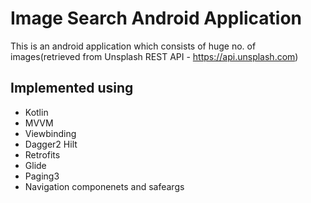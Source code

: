 <h1>Image Search Android Application</h1>

This is an android application which consists of huge no. of images(retrieved from Unsplash REST API - https://api.unsplash.com)


<h2>Implemented using</h2>

<ul>
    <li>Kotlin</li>
  <li>MVVM</li>
  <li>Viewbinding</li>
  <li>Dagger2 Hilt</li>
  <li>Retrofits</li>
  <li>Glide</li>
  <li>Paging3</li>
  <li>Navigation componenets and safeargs</li>
  
</ul>  
